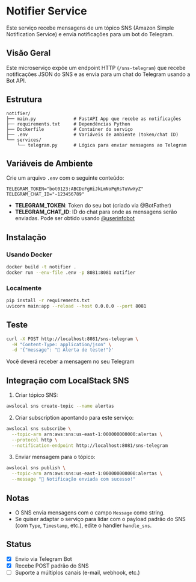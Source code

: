 # Notifier Service

Este serviço recebe mensagens de um tópico SNS (Amazon Simple Notification Service) e envia notificações para um bot do Telegram.


## Visão Geral

Este microserviço expõe um endpoint HTTP (`/sns-telegram`) que recebe notificações JSON do SNS e as envia para um chat do Telegram usando a Bot API.


## Estrutura

```
notifier/
├── main.py              # FastAPI App que recebe as notificações
├── requirements.txt     # Dependências Python
├── Dockerfile           # Container do serviço
├── .env                 # Variáveis de ambiente (token/chat ID)
└── services/
    └── telegram.py      # Lógica para enviar mensagens ao Telegram
```


## Variáveis de Ambiente

Crie um arquivo `.env` com o seguinte conteúdo:

```env
TELEGRAM_TOKEN="bot0123:ABCDeFgHiJkLmNoPqRsTuVwXyZ"
TELEGRAM_CHAT_ID="-123456789"
```

- **TELEGRAM_TOKEN**: Token do seu bot (criado via @BotFather)
- **TELEGRAM_CHAT_ID**: ID do chat para onde as mensagens serão enviadas. Pode ser obtido usando [@userinfobot](https://t.me/userinfobot)


## Instalação

### Usando Docker

```bash
docker build -t notifier .
docker run --env-file .env -p 8081:8081 notifier
```

### Localmente

```bash
pip install -r requirements.txt
uvicorn main:app --reload --host 0.0.0.0 --port 8081
```


## Teste

```bash
curl -X POST http://localhost:8081/sns-telegram \
  -H "Content-Type: application/json" \
  -d '{"message": "🚨 Alerta de teste!"}'
```

Você deverá receber a mensagem no seu Telegram 


## Integração com LocalStack SNS

1. Criar tópico SNS:

```bash
awslocal sns create-topic --name alertas
```

2. Criar subscription apontando para este serviço:

```bash
awslocal sns subscribe \
  --topic-arn arn:aws:sns:us-east-1:000000000000:alertas \
  --protocol http \
  --notification-endpoint http://localhost:8081/sns-telegram
```

3. Enviar mensagem para o tópico:

```bash
awslocal sns publish \
  --topic-arn arn:aws:sns:us-east-1:000000000000:alertas \
  --message "🔔 Notificação enviada com sucesso!"
```


## Notas

- O SNS envia mensagens com o campo `Message` como string.
- Se quiser adaptar o serviço para lidar com o payload padrão do SNS (com `Type`, `Timestamp`, etc.), edite o handler `handle_sns`.


## Status

- [x] Envio via Telegram Bot
- [x] Recebe POST padrão do SNS
- [ ] Suporte a múltiplos canais (e-mail, webhook, etc.)
